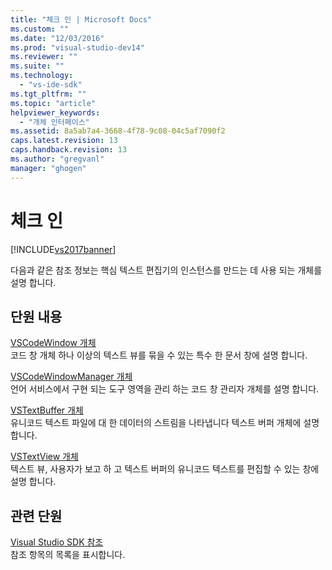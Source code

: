 ```yaml
---
title: "체크 인 | Microsoft Docs"
ms.custom: ""
ms.date: "12/03/2016"
ms.prod: "visual-studio-dev14"
ms.reviewer: ""
ms.suite: ""
ms.technology: 
  - "vs-ide-sdk"
ms.tgt_pltfrm: ""
ms.topic: "article"
helpviewer_keywords: 
  - "개체 인터페이스"
ms.assetid: 8a5ab7a4-3668-4f78-9c08-04c5af7090f2
caps.latest.revision: 13
caps.handback.revision: 13
ms.author: "gregvanl"
manager: "ghogen"
---
```

# 체크 인
[!INCLUDE[vs2017banner](../code-quality/includes/vs2017banner.md)]

다음과 같은 참조 정보는 핵심 텍스트 편집기의 인스턴스를 만드는 데 사용 되는 개체를 설명 합니다.  
  
## 단원 내용  
 [VSCodeWindow 개체](../extensibility/vscodewindow-object.md)  
 코드 창 개체 하나 이상의 텍스트 뷰를 묶을 수 있는 특수 한 문서 창에 설명 합니다.  
  
 [VSCodeWindowManager 개체](../extensibility/vscodewindowmanager-object.md)  
 언어 서비스에서 구현 되는 도구 영역을 관리 하는 코드 창 관리자 개체를 설명 합니다.  
  
 [VSTextBuffer 개체](../extensibility/vstextbuffer-object.md)  
 유니코드 텍스트 파일에 대 한 데이터의 스트림을 나타냅니다 텍스트 버퍼 개체에 설명 합니다.  
  
 [VSTextView 개체](../extensibility/vstextview-object.md)  
 텍스트 뷰, 사용자가 보고 하 고 텍스트 버퍼의 유니코드 텍스트를 편집할 수 있는 창에 설명 합니다.  
  
## 관련 단원  
 [Visual Studio SDK 참조](../extensibility/visual-studio-sdk-reference.md)  
 참조 항목의 목록을 표시합니다.
